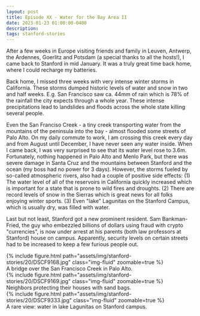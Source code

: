 ```yaml
---
layout: post
title: Episode XX - Water for the Bay Area II
date: 2023-01-23 01:00:00-0400
description:
tags: stanford-stories
---
```


After a few weeks in Europe visiting friends and family in Leuven, Antwerp, the Ardennes,
Goerlitz and Potsdam (a special thanks to all the hosts!),
I came back to Stanford in mid January.
It was a truly great time back home, where I could recharge my batteries.

Back home, I missed three weeks with very intense winter storms in California.
These storms dumped historic levels of water and snow in two and half weeks.
E.g. San Francisco saw ca. 44mm of rain which is 78% of the rainfall the city
expects through a whole year.
These intense precipitations lead to landslides and floods across the whole
state killing several people.

Even the San Franciso Creek - a tiny creek transporting water from the mountains
of the peninsula into the bay - almost flooded some streets of Palo Alto.
On my daily commute to work, I am crossing this creek every day and from
August until December, I have never seen any water inside.
When I came back, I was very surprised to see that its water level rose
to 3.6m.
Fortunately, nothing happened in Palo Alto and Menlo Park, but there was
severe damage in Santa Cruz and the mountains between Stanford and the ocean
(my boss had no power for 3 days).
However, the storms fueled by so-called atmospheric rivers,
also had a couple of positive side effects: (1) The water level of
all of the reservoirs in California quickly increased which is important for
a state that is prone to wild fires and droughts. (2) There are record levels
of snow in the Sierras which is great news for all folks enjoying winter sports.
(3) Even "lake" Lagunitas on the Stanford Campus, which is usually dry, was filled
with water.

Last but not least, Stanford got a new prominent resident. Sam Bankman-Fried,
the guy who embezzled billions of dollars using fraud with crypto "currencies",
is now under arrest at his parents (both law professors at Stanford) house
on campus. Apparently, security levels on certain streets had to be increased
to keep a few furious people out.

<div class="row mt-3">
    <div class="col-sm mt-3 mt-md-0">
        {% include figure.html path="assets/img/stanford-stories/20/DSCF9168.jpg" class="img-fluid" zoomable=true %}
    </div>
</div>
<div class="caption">
    A bridge over the San Francisco Creek in Palo Alto.
</div>

<div class="row mt-3">
    <div class="col-sm mt-3 mt-md-0">
        {% include figure.html path="assets/img/stanford-stories/20/DSCF9169.jpg" class="img-fluid" zoomable=true %}
    </div>
</div>
<div class="caption">
    Neighbors protecting their houses with sand bags.
</div>

<div class="row mt-3">
    <div class="col-sm mt-3 mt-md-0">
        {% include figure.html path="assets/img/stanford-stories/20/DSCF9333.jpg" class="img-fluid" zoomable=true %}
    </div>
</div>
<div class="caption">
    A rare view: water in lake Lagunitas on Stanford campus.
</div>
